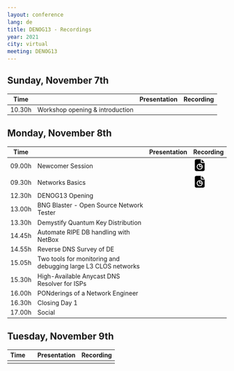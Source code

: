 ```yaml
---
layout: conference
lang: de
title: DENOG13 - Recordings
year: 2021
city: virtual
meeting: DENOG13
---
```


## Sunday, November 7th

| Time  |                                | Presentation                  |  Recording                    |
|-------|--------------------------------|-------------------------------|-------------------------------|
| 10.30h |Workshop opening & introduction | | |  


## Monday, November 8th

| Time  |                                | Presentation                  |  Recording                    |
|-------|--------------------------------|-------------------------------|-------------------------------|
| 09.00h | Newcomer Session | | <a href='https://youtu.be/1uogffavtGY'> <img src="/images/presentation.png" style="height:30px;"> </a> |
| 09.30h | Networks Basics | |  <a href='https://youtu.be/2wad_ZJDx9I'> <img src="/images/presentation.png" style="height:30px;"> </a> |
| 12.30h | DENOG13 Opening | |
| 13.00h | BNG Blaster - Open Source Network Tester | |
| 13.30h | Demystify Quantum Key Distribution  | |
| 14.45h | Automate RIPE DB handling with NetBox | |
| 14.55h | Reverse DNS Survey of DE  | |
| 15.05h | Two tools for monitoring and debugging large L3 CLOS networks | |
| 15.30h | High-Available Anycast DNS Resolver for ISPs | |
| 16.00h | PONderings of a Network Engineer | |
| 16.30h | Closing Day 1 | |
| 17.00h | Social | |

## Tuesday, November 9th

| Time  |                                | Presentation                  |  Recording                    |
|-------|--------------------------------|-------------------------------|-------------------------------|
| | | | |















